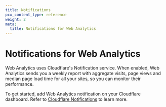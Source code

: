 ```yaml
---
title: Notifications
pcx_content_type: reference
weight: 2
meta:
  title: Notifications for Web Analytics
---
```


# Notifications for Web Analytics

Web Analytics uses Cloudflare's Notification service. When enabled, Web Analytics sends you a weekly report with aggregate visits, page views and median page load time for all your sites, so you can monitor their performance.

To get started, add Web Analytics notification on your Cloudflare dashboard. Refer to [Cloudflare Notifications](/fundamentals/notifications/) to learn more.
